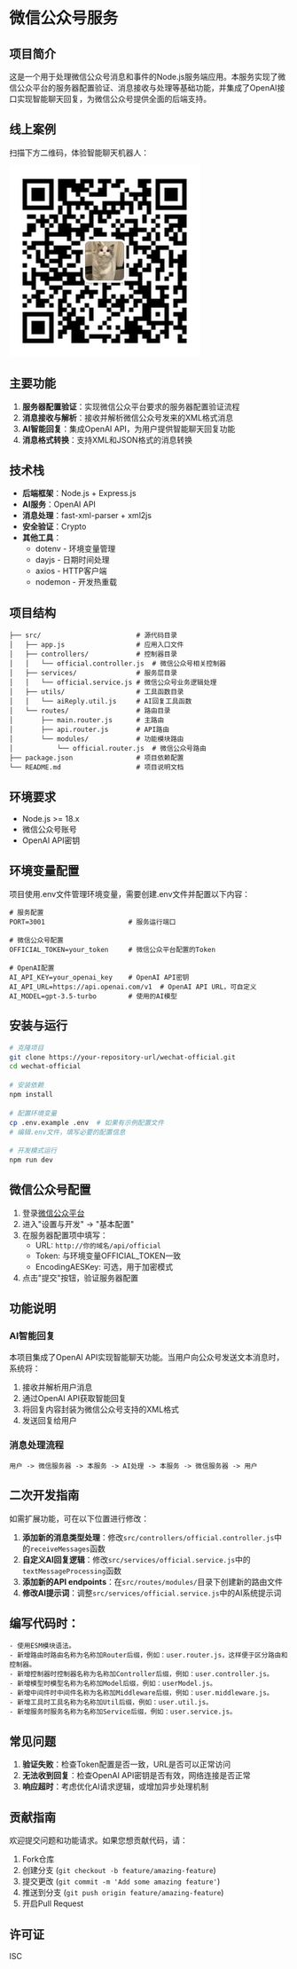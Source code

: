 # 微信公众号服务

## 项目简介

这是一个用于处理微信公众号消息和事件的Node.js服务端应用。本服务实现了微信公众平台的服务器配置验证、消息接收与处理等基础功能，并集成了OpenAI接口实现智能聊天回复，为微信公众号提供全面的后端支持。

## 线上案例

扫描下方二维码，体验智能聊天机器人：

![微信公众号二维码](doc/images/qrcode_for_gh_81fce9bef0a9_344.jpg)

## 主要功能

1. **服务器配置验证**：实现微信公众平台要求的服务器配置验证流程
2. **消息接收与解析**：接收并解析微信公众号发来的XML格式消息
3. **AI智能回复**：集成OpenAI API，为用户提供智能聊天回复功能
4. **消息格式转换**：支持XML和JSON格式的消息转换

## 技术栈

- **后端框架**：Node.js + Express.js
- **AI服务**：OpenAI API
- **消息处理**：fast-xml-parser + xml2js
- **安全验证**：Crypto
- **其他工具**：
  - dotenv - 环境变量管理
  - dayjs - 日期时间处理
  - axios - HTTP客户端
  - nodemon - 开发热重载

## 项目结构

```
├── src/                        # 源代码目录
│   ├── app.js                  # 应用入口文件
│   ├── controllers/            # 控制器目录
│   │   └── official.controller.js  # 微信公众号相关控制器
│   ├── services/               # 服务层目录
│   │   └── official.service.js # 微信公众号业务逻辑处理
│   ├── utils/                  # 工具函数目录
│   │   └── aiReply.util.js     # AI回复工具函数
│   └── routes/                 # 路由目录
│       ├── main.router.js      # 主路由
│       ├── api.router.js       # API路由
│       └── modules/            # 功能模块路由
│           └── official.router.js  # 微信公众号路由
├── package.json                # 项目依赖配置
└── README.md                   # 项目说明文档
```

## 环境要求

- Node.js >= 18.x
- 微信公众号账号
- OpenAI API密钥

## 环境变量配置

项目使用.env文件管理环境变量，需要创建.env文件并配置以下内容：

```
# 服务配置
PORT=3001                     # 服务运行端口

# 微信公众号配置
OFFICIAL_TOKEN=your_token     # 微信公众平台配置的Token

# OpenAI配置
AI_API_KEY=your_openai_key    # OpenAI API密钥
AI_API_URL=https://api.openai.com/v1  # OpenAI API URL，可自定义
AI_MODEL=gpt-3.5-turbo        # 使用的AI模型
```

## 安装与运行

```bash
# 克隆项目
git clone https://your-repository-url/wechat-official.git
cd wechat-official

# 安装依赖
npm install

# 配置环境变量
cp .env.example .env  # 如果有示例配置文件
# 编辑.env文件，填写必要的配置信息

# 开发模式运行
npm run dev
```

## 微信公众号配置

1. 登录[微信公众平台](https://mp.weixin.qq.com/)
2. 进入"设置与开发" -> "基本配置"
3. 在服务器配置项中填写：
   - URL: `http://你的域名/api/official`
   - Token: 与环境变量OFFICIAL_TOKEN一致
   - EncodingAESKey: 可选，用于加密模式
4. 点击"提交"按钮，验证服务器配置

## 功能说明

### AI智能回复

本项目集成了OpenAI API实现智能聊天功能。当用户向公众号发送文本消息时，系统将：

1. 接收并解析用户消息
2. 通过OpenAI API获取智能回复
3. 将回复内容封装为微信公众号支持的XML格式
4. 发送回复给用户

### 消息处理流程

```
用户 -> 微信服务器 -> 本服务 -> AI处理 -> 本服务 -> 微信服务器 -> 用户
```

## 二次开发指南

如需扩展功能，可在以下位置进行修改：

1. **添加新的消息类型处理**：修改`src/controllers/official.controller.js`中的`receiveMessages`函数
2. **自定义AI回复逻辑**：修改`src/services/official.service.js`中的`textMessageProcessing`函数
3. **添加新的API endpoints**：在`src/routes/modules/`目录下创建新的路由文件
4. **修改AI提示词**：调整`src/services/official.service.js`中的AI系统提示词


## 编写代码时：
    - 使用ESM模块语法。
    - 新增路由时路由名称为名称加Router后缀，例如：user.router.js，这样便于区分路由和控制器。
    - 新增控制器时控制器名称为名称加Controller后缀，例如：user.controller.js。
    - 新增模型时模型名称为名称加Model后缀，例如：userModel.js。
    - 新增中间件时中间件名称为名称加Middleware后缀，例如：user.middleware.js。
    - 新增工具时工具名称为名称加Util后缀，例如：user.util.js。
    - 新增服务时服务名称为名称加Service后缀，例如：user.service.js。

## 常见问题

1. **验证失败**：检查Token配置是否一致，URL是否可以正常访问
2. **无法收到回复**：检查OpenAI API密钥是否有效，网络连接是否正常
3. **响应超时**：考虑优化AI请求逻辑，或增加异步处理机制

## 贡献指南

欢迎提交问题和功能请求。如果您想贡献代码，请：

1. Fork仓库
2. 创建分支 (`git checkout -b feature/amazing-feature`)
3. 提交更改 (`git commit -m 'Add some amazing feature'`)
4. 推送到分支 (`git push origin feature/amazing-feature`)
5. 开启Pull Request

## 许可证

ISC
